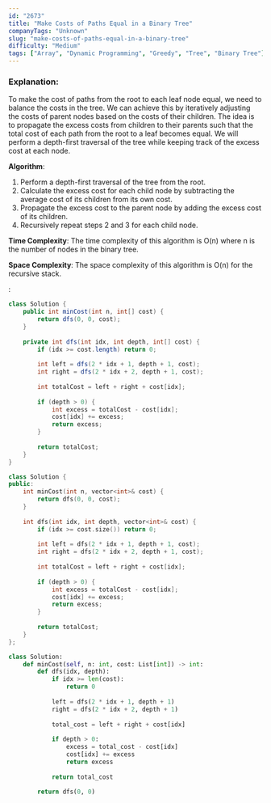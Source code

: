 ```yaml
---
id: "2673"
title: "Make Costs of Paths Equal in a Binary Tree"
companyTags: "Unknown"
slug: "make-costs-of-paths-equal-in-a-binary-tree"
difficulty: "Medium"
tags: ["Array", "Dynamic Programming", "Greedy", "Tree", "Binary Tree"]
---
```


### Explanation:
To make the cost of paths from the root to each leaf node equal, we need to balance the costs in the tree. We can achieve this by iteratively adjusting the costs of parent nodes based on the costs of their children. The idea is to propagate the excess costs from children to their parents such that the total cost of each path from the root to a leaf becomes equal. We will perform a depth-first traversal of the tree while keeping track of the excess cost at each node.

**Algorithm**:
1. Perform a depth-first traversal of the tree from the root.
2. Calculate the excess cost for each child node by subtracting the average cost of its children from its own cost.
3. Propagate the excess cost to the parent node by adding the excess cost of its children.
4. Recursively repeat steps 2 and 3 for each child node.

**Time Complexity**:
The time complexity of this algorithm is O(n) where n is the number of nodes in the binary tree.

**Space Complexity**:
The space complexity of this algorithm is O(n) for the recursive stack.

:

```java
class Solution {
    public int minCost(int n, int[] cost) {
        return dfs(0, 0, cost);
    }
    
    private int dfs(int idx, int depth, int[] cost) {
        if (idx >= cost.length) return 0;
        
        int left = dfs(2 * idx + 1, depth + 1, cost);
        int right = dfs(2 * idx + 2, depth + 1, cost);
        
        int totalCost = left + right + cost[idx];
        
        if (depth > 0) {
            int excess = totalCost - cost[idx];
            cost[idx] += excess;
            return excess;
        }
        
        return totalCost;
    }
}
```

```cpp
class Solution {
public:
    int minCost(int n, vector<int>& cost) {
        return dfs(0, 0, cost);
    }
    
    int dfs(int idx, int depth, vector<int>& cost) {
        if (idx >= cost.size()) return 0;
        
        int left = dfs(2 * idx + 1, depth + 1, cost);
        int right = dfs(2 * idx + 2, depth + 1, cost);
        
        int totalCost = left + right + cost[idx];
        
        if (depth > 0) {
            int excess = totalCost - cost[idx];
            cost[idx] += excess;
            return excess;
        }
        
        return totalCost;
    }
};
```

```python
class Solution:
    def minCost(self, n: int, cost: List[int]) -> int:
        def dfs(idx, depth):
            if idx >= len(cost):
                return 0
            
            left = dfs(2 * idx + 1, depth + 1)
            right = dfs(2 * idx + 2, depth + 1)
            
            total_cost = left + right + cost[idx]
            
            if depth > 0:
                excess = total_cost - cost[idx]
                cost[idx] += excess
                return excess
            
            return total_cost
        
        return dfs(0, 0)
```